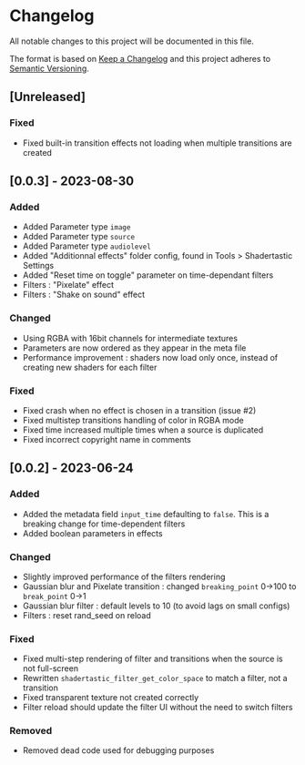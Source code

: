 # Changelog
All notable changes to this project will be documented in this file.

The format is based on [Keep a Changelog](http://keepachangelog.com/en/1.0.0/)
and this project adheres to [Semantic Versioning](http://semver.org/spec/v2.0.0.html).

## [Unreleased]
### Fixed
- Fixed built-in transition effects not loading when multiple transitions are created

## [0.0.3] - 2023-08-30
### Added
- Added Parameter type `image`
- Added Parameter type `source`
- Added Parameter type `audiolevel`
- Added "Additionnal effects" folder config, found in Tools > Shadertastic Settings 
- Added "Reset time on toggle" parameter on time-dependant filters
- Filters : "Pixelate" effect
- Filters : "Shake on sound" effect

### Changed
- Using RGBA with 16bit channels for intermediate textures
- Parameters are now ordered as they appear in the meta file
- Performance improvement : shaders now load only once, instead of creating new shaders for each filter

### Fixed
- Fixed crash when no effect is chosen in a transition (issue #2)
- Fixed multistep transitions handling of color in RGBA mode
- Fixed time increased multiple times when a source is duplicated
- Fixed incorrect copyright name in comments 

## [0.0.2] - 2023-06-24
### Added 
- Added the metadata field `input_time` defaulting to `false`. This is a breaking change for time-dependent filters
- Added boolean parameters in effects

### Changed
- Slightly improved performance of the filters rendering
- Gaussian blur and Pixelate transition : changed `breaking_point` 0->100 to `break_point` 0->1
- Gaussian blur filter : default levels to 10 (to avoid lags on small configs)
- Filters : reset rand_seed on reload

### Fixed
- Fixed multi-step rendering of filter and transitions when the source is not full-screen
- Rewritten `shadertastic_filter_get_color_space` to match a filter, not a transition
- Fixed transparent texture not created correctly
- Filter reload should update the filter UI without the need to switch filters

### Removed
- Removed dead code used for debugging purposes
